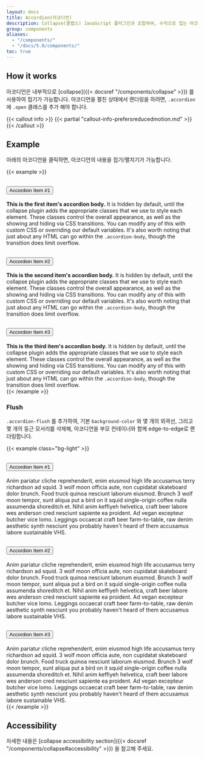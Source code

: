 ```yaml
---
layout: docs
title: Accordion(아코디언)
description: Collapse(콜랩스) JavaScript 플러그인과 조합하여, 수직으로 접는 아코디언을 만듭니다.
group: components
aliases:
  - "/components/"
  - "/docs/5.0/components/"
toc: true
---
```


## How it works

아코디언은 내부적으로 [collapse]({{< docsref "/components/collapse" >}}) 를 사용하여 접기가 가능합니다. 아코디언을 펼친 상태에서 랜더링을 하려면, `.accordion` 에 `.open` 클래스를 추가 해야 합니다.

{{< callout info >}}
{{< partial "callout-info-prefersreducedmotion.md" >}}
{{< /callout >}}

## Example

아래의 아코디언을 클릭하면, 아코디언의 내용을 접기/펼치기가 가능합니다.

{{< example >}}
<div class="accordion" id="accordionExample">
  <div class="accordion-item">
    <h2 class="accordion-header" id="headingOne">
      <button class="accordion-button" type="button" data-bs-toggle="collapse" data-bs-target="#collapseOne" aria-expanded="true" aria-controls="collapseOne">
        Accordion Item #1
      </button>
    </h2>
    <div id="collapseOne" class="accordion-collapse collapse show" aria-labelledby="headingOne" data-bs-parent="#accordionExample">
      <div class="accordion-body">
        <strong>This is the first item's accordion body.</strong> It is hidden by default, until the collapse plugin adds the appropriate classes that we use to style each element. These classes control the overall appearance, as well as the showing and hiding via CSS transitions. You can modify any of this with custom CSS or overriding our default variables. It's also worth noting that just about any HTML can go within the <code>.accordion-body</code>, though the transition does limit overflow.
      </div>
    </div>
  </div>
  <div class="accordion-item">
    <h2 class="accordion-header" id="headingTwo">
      <button class="accordion-button collapsed" type="button" data-bs-toggle="collapse" data-bs-target="#collapseTwo" aria-expanded="false" aria-controls="collapseTwo">
        Accordion Item #2
      </button>
    </h2>
    <div id="collapseTwo" class="accordion-collapse collapse" aria-labelledby="headingTwo" data-bs-parent="#accordionExample">
      <div class="accordion-body">
        <strong>This is the second item's accordion body.</strong> It is hidden by default, until the collapse plugin adds the appropriate classes that we use to style each element. These classes control the overall appearance, as well as the showing and hiding via CSS transitions. You can modify any of this with custom CSS or overriding our default variables. It's also worth noting that just about any HTML can go within the <code>.accordion-body</code>, though the transition does limit overflow.
      </div>
    </div>
  </div>
  <div class="accordion-item">
    <h2 class="accordion-header" id="headingThree">
      <button class="accordion-button collapsed" type="button" data-bs-toggle="collapse" data-bs-target="#collapseThree" aria-expanded="false" aria-controls="collapseThree">
        Accordion Item #3
      </button>
    </h2>
    <div id="collapseThree" class="accordion-collapse collapse" aria-labelledby="headingThree" data-bs-parent="#accordionExample">
      <div class="accordion-body">
        <strong>This is the third item's accordion body.</strong> It is hidden by default, until the collapse plugin adds the appropriate classes that we use to style each element. These classes control the overall appearance, as well as the showing and hiding via CSS transitions. You can modify any of this with custom CSS or overriding our default variables. It's also worth noting that just about any HTML can go within the <code>.accordion-body</code>, though the transition does limit overflow.
      </div>
    </div>
  </div>
</div>
{{< /example >}}

### Flush

`.accordion-flush` 를 추가하여, 기본 `background-color` 와 몇 개의 외곽선, 그리고 몇 개의 둥근 모서리를 삭제해, 아코디언을 부모 컨테이너와 함께 edge-to-edge로 랜더링합니다.

{{< example class="bg-light" >}}
<div class="accordion accordion-flush" id="accordionFlushExample">
  <div class="accordion-item">
    <h2 class="accordion-header" id="flush-headingOne">
      <button class="accordion-button collapsed" type="button" data-bs-toggle="collapse" data-bs-target="#flush-collapseOne" aria-expanded="false" aria-controls="flush-collapseOne">
        Accordion Item #1
      </button>
    </h2>
    <div id="flush-collapseOne" class="accordion-collapse collapse" aria-labelledby="flush-headingOne" data-bs-parent="#accordionFlushExample">
      <div class="accordion-body">Anim pariatur cliche reprehenderit, enim eiusmod high life accusamus terry richardson ad squid. 3 wolf moon officia aute, non cupidatat skateboard dolor brunch. Food truck quinoa nesciunt laborum eiusmod. Brunch 3 wolf moon tempor, sunt aliqua put a bird on it squid single-origin coffee nulla assumenda shoreditch et. Nihil anim keffiyeh helvetica, craft beer labore wes anderson cred nesciunt sapiente ea proident. Ad vegan excepteur butcher vice lomo. Leggings occaecat craft beer farm-to-table, raw denim aesthetic synth nesciunt you probably haven't heard of them accusamus labore sustainable VHS.</div>
    </div>
  </div>
  <div class="accordion-item">
    <h2 class="accordion-header" id="flush-headingTwo">
      <button class="accordion-button collapsed" type="button" data-bs-toggle="collapse" data-bs-target="#flush-collapseTwo" aria-expanded="false" aria-controls="flush-collapseTwo">
        Accordion Item #2
      </button>
    </h2>
    <div id="flush-collapseTwo" class="accordion-collapse collapse" aria-labelledby="flush-headingTwo" data-bs-parent="#accordionFlushExample">
      <div class="accordion-body">Anim pariatur cliche reprehenderit, enim eiusmod high life accusamus terry richardson ad squid. 3 wolf moon officia aute, non cupidatat skateboard dolor brunch. Food truck quinoa nesciunt laborum eiusmod. Brunch 3 wolf moon tempor, sunt aliqua put a bird on it squid single-origin coffee nulla assumenda shoreditch et. Nihil anim keffiyeh helvetica, craft beer labore wes anderson cred nesciunt sapiente ea proident. Ad vegan excepteur butcher vice lomo. Leggings occaecat craft beer farm-to-table, raw denim aesthetic synth nesciunt you probably haven't heard of them accusamus labore sustainable VHS.</div>
    </div>
  </div>
  <div class="accordion-item">
    <h2 class="accordion-header" id="flush-headingThree">
      <button class="accordion-button collapsed" type="button" data-bs-toggle="collapse" data-bs-target="#flush-collapseThree" aria-expanded="false" aria-controls="flush-collapseThree">
        Accordion Item #3
      </button>
    </h2>
    <div id="flush-collapseThree" class="accordion-collapse collapse" aria-labelledby="flush-headingThree" data-bs-parent="#accordionFlushExample">
      <div class="accordion-body">Anim pariatur cliche reprehenderit, enim eiusmod high life accusamus terry richardson ad squid. 3 wolf moon officia aute, non cupidatat skateboard dolor brunch. Food truck quinoa nesciunt laborum eiusmod. Brunch 3 wolf moon tempor, sunt aliqua put a bird on it squid single-origin coffee nulla assumenda shoreditch et. Nihil anim keffiyeh helvetica, craft beer labore wes anderson cred nesciunt sapiente ea proident. Ad vegan excepteur butcher vice lomo. Leggings occaecat craft beer farm-to-table, raw denim aesthetic synth nesciunt you probably haven't heard of them accusamus labore sustainable VHS.</div>
    </div>
  </div>
</div>
{{< /example >}}

## Accessibility

자세한 내용은 [collapse accessibility section]({{< docsref "/components/collapse#accessibility" >}}) 을 참고해 주세요.

